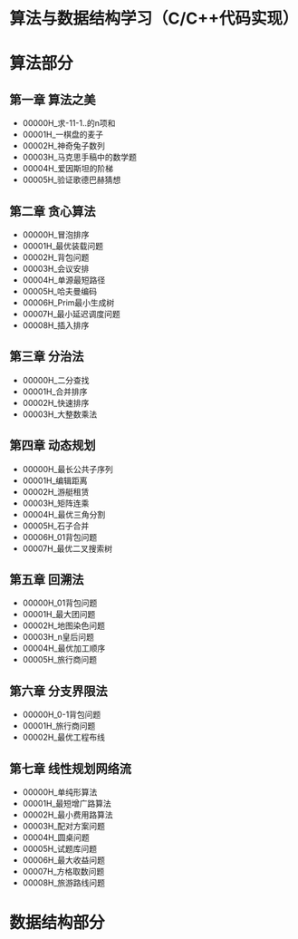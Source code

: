 # 算法与数据结构学习（C/C++代码实现）
   
#  算法部分
## 第一章 算法之美
* 00000H_求-11-1..的n项和
* 00001H_一棋盘的麦子
* 00002H_神奇兔子数列
* 00003H_马克思手稿中的数学题
* 00004H_爱因斯坦的阶梯
* 00005H_验证歌德巴赫猜想

## 第二章 贪心算法
* 00000H_冒泡排序
* 00001H_最优装载问题
* 00002H_背包问题
* 00003H_会议安排  
* 00004H_单源最短路径 
* 00005H_哈夫曼编码
* 00006H_Prim最小生成树
* 00007H_最小延迟调度问题
* 00008H_插入排序


## 第三章 分治法
* 00000H_二分查找
* 00001H_合并排序
* 00002H_快速排序
* 00003H_大整数乘法

## 第四章  动态规划
* 00000H_最长公共子序列
* 00001H_编辑距离
* 00002H_游艇租赁
* 00003H_矩阵连乘
* 00004H_最优三角分割
* 00005H_石子合并
* 00006H_01背包问题
* 00007H_最优二叉搜索树

## 第五章  回溯法 
* 00000H_01背包问题
* 00001H_最大团问题
* 00002H_地图染色问题
* 00003H_n皇后问题
* 00004H_最优加工顺序
* 00005H_旅行商问题

##  第六章  分支界限法  
* 00000H_0-1背包问题
* 00001H_旅行商问题
* 00002H_最优工程布线

##  第七章  线性规划网络流  
* 00000H_单纯形算法
* 00001H_最短增广路算法
* 00002H_最小费用路算法
* 00003H_配对方案问题
* 00004H_圆桌问题
* 00005H_试题库问题
* 00006H_最大收益问题
* 00007H_方格取数问题
* 00008H_旅游路线问题

#  数据结构部分  





 

